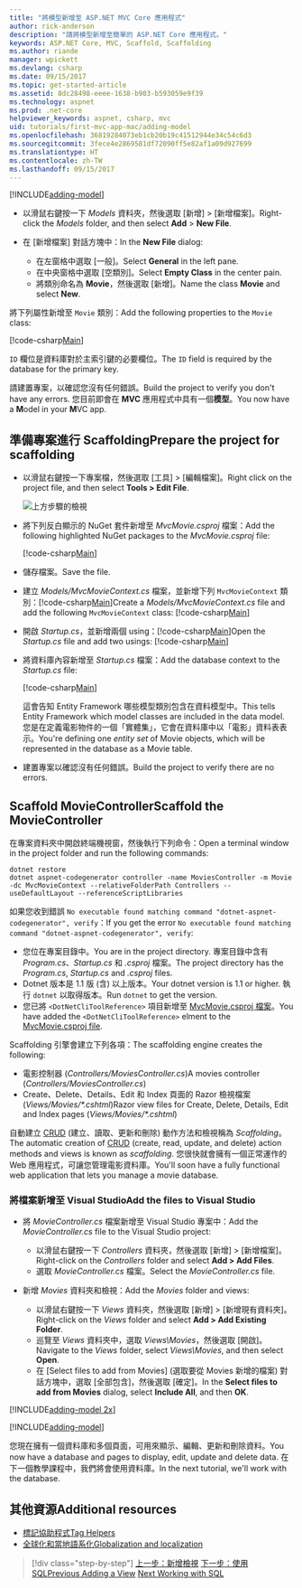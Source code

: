 ```yaml
---
title: "將模型新增至 ASP.NET MVC Core 應用程式"
author: rick-anderson
description: "請將模型新增至簡單的 ASP.NET Core 應用程式。"
keywords: ASP.NET Core, MVC, Scaffold, Scaffolding
ms.author: riande
manager: wpickett
ms.devlang: csharp
ms.date: 09/15/2017
ms.topic: get-started-article
ms.assetid: 8dc28498-eeee-1638-b903-b593059e9f39
ms.technology: aspnet
ms.prod: .net-core
helpviewer_keywords: aspnet, csharp, mvc
uid: tutorials/first-mvc-app-mac/adding-model
ms.openlocfilehash: 36819284073eb1cb20b19c41512944e34c54c6d3
ms.sourcegitcommit: 3fece4e2869581df72090ff5e82af1a09d927699
ms.translationtype: HT
ms.contentlocale: zh-TW
ms.lasthandoff: 09/15/2017
---
```

[!INCLUDE[adding-model](../../includes/mvc-intro/adding-model1.md)]

* <span data-ttu-id="9103a-104">以滑鼠右鍵按一下 *Models* 資料夾，然後選取 [新增] > [新增檔案]。</span><span class="sxs-lookup"><span data-stu-id="9103a-104">Right-click the *Models* folder, and then select **Add** > **New File**.</span></span> 
* <span data-ttu-id="9103a-105">在 [新增檔案] 對話方塊中：</span><span class="sxs-lookup"><span data-stu-id="9103a-105">In the **New File** dialog:</span></span>

  * <span data-ttu-id="9103a-106">在左窗格中選取 [一般]。</span><span class="sxs-lookup"><span data-stu-id="9103a-106">Select **General** in the left pane.</span></span>
  * <span data-ttu-id="9103a-107">在中央窗格中選取 [空類別]。</span><span class="sxs-lookup"><span data-stu-id="9103a-107">Select **Empty Class** in the center pain.</span></span>
  * <span data-ttu-id="9103a-108">將類別命名為 **Movie**，然後選取 [新增]。</span><span class="sxs-lookup"><span data-stu-id="9103a-108">Name the class **Movie** and select **New**.</span></span>

<span data-ttu-id="9103a-109">將下列屬性新增至 `Movie` 類別：</span><span class="sxs-lookup"><span data-stu-id="9103a-109">Add the following properties to the `Movie` class:</span></span>

[!code-csharp[Main](../../tutorials/first-mvc-app/start-mvc/sample/MvcMovie/Models/MovieNoEF.cs?name=snippet_1)]

<span data-ttu-id="9103a-110">`ID` 欄位是資料庫對於主索引鍵的必要欄位。</span><span class="sxs-lookup"><span data-stu-id="9103a-110">The `ID` field is required by the database for the primary key.</span></span>

<span data-ttu-id="9103a-111">請建置專案，以確認您沒有任何錯誤。</span><span class="sxs-lookup"><span data-stu-id="9103a-111">Build the project to verify you don't have any errors.</span></span> <span data-ttu-id="9103a-112">您目前即會在 **MVC** 應用程式中具有一個**模型**。</span><span class="sxs-lookup"><span data-stu-id="9103a-112">You now have a **M**odel in your **M**VC app.</span></span>

## <a name="prepare-the-project-for-scaffolding"></a><span data-ttu-id="9103a-113">準備專案進行 Scaffolding</span><span class="sxs-lookup"><span data-stu-id="9103a-113">Prepare the project for scaffolding</span></span>

- <span data-ttu-id="9103a-114">以滑鼠右鍵按一下專案檔，然後選取 [工具] > [編輯檔案]。</span><span class="sxs-lookup"><span data-stu-id="9103a-114">Right click on the project file, and then select **Tools > Edit File**.</span></span>

  ![上方步驟的檢視](adding-model/_static/1.png)

- <span data-ttu-id="9103a-116">將下列反白顯示的 NuGet 套件新增至 *MvcMovie.csproj* 檔案：</span><span class="sxs-lookup"><span data-stu-id="9103a-116">Add the following highlighted NuGet packages to the *MvcMovie.csproj* file:</span></span>
             
  [!code-csharp[Main](../first-mvc-app-xplat/start-mvc/sample/MvcMovie/MvcMovie.csproj?highlight=7,10)]

- <span data-ttu-id="9103a-117">儲存檔案。</span><span class="sxs-lookup"><span data-stu-id="9103a-117">Save the file.</span></span>

- <span data-ttu-id="9103a-118">建立 *Models/MvcMovieContext.cs* 檔案，並新增下列 `MvcMovieContext` 類別：[!code-csharp[Main](../../tutorials/first-mvc-app-xplat/start-mvc/sample/MvcMovie/Models/MvcMovieContext.cs)]</span><span class="sxs-lookup"><span data-stu-id="9103a-118">Create a *Models/MvcMovieContext.cs* file and add the following `MvcMovieContext` class:  [!code-csharp[Main](../../tutorials/first-mvc-app-xplat/start-mvc/sample/MvcMovie/Models/MvcMovieContext.cs)]</span></span>
   
- <span data-ttu-id="9103a-119">開啟 *Startup.cs*，並新增兩個 using：[!code-csharp[Main](../../tutorials/first-mvc-app-xplat/start-mvc/sample/MvcMovie/Startup.cs?name=snippet1&highlight=1,2)]</span><span class="sxs-lookup"><span data-stu-id="9103a-119">Open the *Startup.cs* file and add two usings:  [!code-csharp[Main](../../tutorials/first-mvc-app-xplat/start-mvc/sample/MvcMovie/Startup.cs?name=snippet1&highlight=1,2)]</span></span>

- <span data-ttu-id="9103a-120">將資料庫內容新增至 *Startup.cs* 檔案：</span><span class="sxs-lookup"><span data-stu-id="9103a-120">Add the database context to the *Startup.cs* file:</span></span>

   [!code-csharp[Main](../../tutorials/first-mvc-app-xplat/start-mvc/sample/MvcMovie/Startup.cs?name=snippet2&highlight=6-7)]

  <span data-ttu-id="9103a-121">這會告知 Entity Framework 哪些模型類別包含在資料模型中。</span><span class="sxs-lookup"><span data-stu-id="9103a-121">This tells Entity Framework which model classes are included in the data model.</span></span> <span data-ttu-id="9103a-122">您是在定義電影物件的一個「實體集」，它會在資料庫中以「電影」資料表表示。</span><span class="sxs-lookup"><span data-stu-id="9103a-122">You're defining one *entity set* of Movie objects, which will be represented in the database as a Movie table.</span></span>

- <span data-ttu-id="9103a-123">建置專案以確認沒有任何錯誤。</span><span class="sxs-lookup"><span data-stu-id="9103a-123">Build the project to verify there are no errors.</span></span>

## <a name="scaffold-the-moviecontroller"></a><span data-ttu-id="9103a-124">Scaffold MovieController</span><span class="sxs-lookup"><span data-stu-id="9103a-124">Scaffold the MovieController</span></span>

<span data-ttu-id="9103a-125">在專案資料夾中開啟終端機視窗，然後執行下列命令：</span><span class="sxs-lookup"><span data-stu-id="9103a-125">Open a terminal window in the project folder and run the following commands:</span></span>

```
dotnet restore
dotnet aspnet-codegenerator controller -name MoviesController -m Movie -dc MvcMovieContext --relativeFolderPath Controllers --useDefaultLayout --referenceScriptLibraries 
```
<span data-ttu-id="9103a-126">如果您收到錯誤 `No executable found matching command "dotnet-aspnet-codegenerator", verify`：</span><span class="sxs-lookup"><span data-stu-id="9103a-126">If you get the error `No executable found matching command "dotnet-aspnet-codegenerator", verify`:</span></span>

 * <span data-ttu-id="9103a-127">您位在專案目錄中。</span><span class="sxs-lookup"><span data-stu-id="9103a-127">You are in the project directory.</span></span> <span data-ttu-id="9103a-128">專案目錄中含有 *Program.cs*、*Startup.cs* 和 *.csproj* 檔案。</span><span class="sxs-lookup"><span data-stu-id="9103a-128">The project directory has the *Program.cs*, *Startup.cs* and *.csproj* files.</span></span>
 * <span data-ttu-id="9103a-129">Dotnet 版本是 1.1 版 (含) 以上版本。</span><span class="sxs-lookup"><span data-stu-id="9103a-129">Your dotnet version is 1.1 or higher.</span></span> <span data-ttu-id="9103a-130">執行 `dotnet` 以取得版本。</span><span class="sxs-lookup"><span data-stu-id="9103a-130">Run `dotnet` to get the version.</span></span>
 * <span data-ttu-id="9103a-131">您已將 `<DotNetCliToolReference>` 項目新增至 [MvcMovie.csproj 檔案](#prepare-the-project-for-scaffolding)。</span><span class="sxs-lookup"><span data-stu-id="9103a-131">You have added the `<DotNetCliToolReference>` elment to the [MvcMovie.csproj file](#prepare-the-project-for-scaffolding).</span></span>
 
<!--
> [!NOTE]
> If you get an error when the scaffolding command runs, see [issue 444 in the scaffolding repository](https://github.com/aspnet/scaffolding/issues/444) for a workaround.
-->

<span data-ttu-id="9103a-132">Scaffolding 引擎會建立下列各項：</span><span class="sxs-lookup"><span data-stu-id="9103a-132">The scaffolding engine creates the following:</span></span>

* <span data-ttu-id="9103a-133">電影控制器 (*Controllers/MoviesController.cs*)</span><span class="sxs-lookup"><span data-stu-id="9103a-133">A movies controller (*Controllers/MoviesController.cs*)</span></span>
* <span data-ttu-id="9103a-134">Create、Delete、Details、Edit 和 Index 頁面的 Razor 檢視檔案 (*Views/Movies/\*.cshtml*)</span><span class="sxs-lookup"><span data-stu-id="9103a-134">Razor view files for Create, Delete, Details, Edit and Index pages (*Views/Movies/\*.cshtml*)</span></span>

<span data-ttu-id="9103a-135">自動建立 [CRUD](https://wikipedia.org/wiki/Create,_read,_update_and_delete) (建立、讀取、更新和刪除) 動作方法和檢視稱為 *Scaffolding*。</span><span class="sxs-lookup"><span data-stu-id="9103a-135">The automatic creation of [CRUD](https://wikipedia.org/wiki/Create,_read,_update_and_delete) (create, read, update, and delete) action methods and views is known as *scaffolding*.</span></span> <span data-ttu-id="9103a-136">您很快就會擁有一個正常運作的 Web 應用程式，可讓您管理電影資料庫。</span><span class="sxs-lookup"><span data-stu-id="9103a-136">You'll soon have a fully functional web application that lets you manage a movie database.</span></span>

### <a name="add-the-files-to-visual-studio"></a><span data-ttu-id="9103a-137">將檔案新增至 Visual Studio</span><span class="sxs-lookup"><span data-stu-id="9103a-137">Add the files to Visual Studio</span></span>

* <span data-ttu-id="9103a-138">將 *MovieController.cs* 檔案新增至 Visual Studio 專案中：</span><span class="sxs-lookup"><span data-stu-id="9103a-138">Add the *MovieController.cs* file to the Visual Studio project:</span></span>

  * <span data-ttu-id="9103a-139">以滑鼠右鍵按一下 *Controllers* 資料夾，然後選取 [新增] > [新增檔案]。</span><span class="sxs-lookup"><span data-stu-id="9103a-139">Right-click on the *Controllers* folder and select **Add > Add Files**.</span></span>
  * <span data-ttu-id="9103a-140">選取 *MovieController.cs* 檔案。</span><span class="sxs-lookup"><span data-stu-id="9103a-140">Select the *MovieController.cs* file.</span></span>

* <span data-ttu-id="9103a-141">新增 *Movies* 資料夾和檢視：</span><span class="sxs-lookup"><span data-stu-id="9103a-141">Add the *Movies* folder and views:</span></span>

  * <span data-ttu-id="9103a-142">以滑鼠右鍵按一下 *Views* 資料夾，然後選取 [新增] > [新增現有資料夾]。</span><span class="sxs-lookup"><span data-stu-id="9103a-142">Right-click on the *Views* folder and select **Add > Add Existing Folder**.</span></span>
  * <span data-ttu-id="9103a-143">巡覽至 *Views* 資料夾中，選取 *Views\Movies*，然後選取 [開啟]。</span><span class="sxs-lookup"><span data-stu-id="9103a-143">Navigate to the *Views* folder, select *Views\Movies*, and then select **Open**.</span></span>
  * <span data-ttu-id="9103a-144">在 [Select files to add from Movies] (選取要從 Movies 新增的檔案) 對話方塊中，選取 [全部包含]，然後選取 [確定]。</span><span class="sxs-lookup"><span data-stu-id="9103a-144">In the **Select files to add from Movies** dialog, select **Include All**, and then **OK**.</span></span>

[!INCLUDE[adding-model 2x](../../includes/mvc-intro/adding-model2xp.md)]

[!INCLUDE[adding-model](../../includes/mvc-intro/adding-model3.md)]

<span data-ttu-id="9103a-145">您現在擁有一個資料庫和多個頁面，可用來顯示、編輯、更新和刪除資料。</span><span class="sxs-lookup"><span data-stu-id="9103a-145">You now have a database and pages to display, edit, update and delete data.</span></span> <span data-ttu-id="9103a-146">在下一個教學課程中，我們將會使用資料庫。</span><span class="sxs-lookup"><span data-stu-id="9103a-146">In the next tutorial, we'll work with the database.</span></span>

## <a name="additional-resources"></a><span data-ttu-id="9103a-147">其他資源</span><span class="sxs-lookup"><span data-stu-id="9103a-147">Additional resources</span></span>

* [<span data-ttu-id="9103a-148">標記協助程式</span><span class="sxs-lookup"><span data-stu-id="9103a-148">Tag Helpers</span></span>](xref:mvc/views/tag-helpers/intro)
* [<span data-ttu-id="9103a-149">全球化和當地語系化</span><span class="sxs-lookup"><span data-stu-id="9103a-149">Globalization and localization</span></span>](xref:fundamentals/localization)

>[!div class="step-by-step"]
<span data-ttu-id="9103a-150">[上一步：新增檢視](adding-view.md)
[下一步：使用 SQL](working-with-sql.md)</span><span class="sxs-lookup"><span data-stu-id="9103a-150">[Previous Adding a View](adding-view.md)
[Next Working with SQL](working-with-sql.md)</span></span>  
